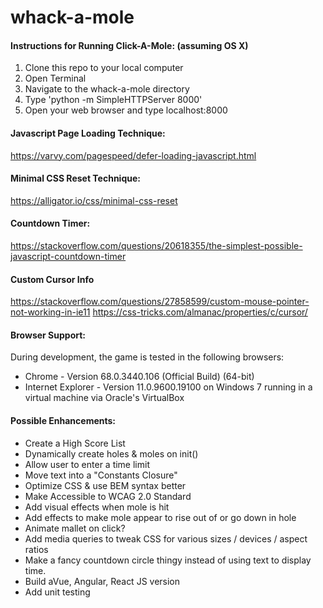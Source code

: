# whack-a-mole

#### Instructions for Running Click-A-Mole: (assuming OS X)
1. Clone this repo to your local computer
1. Open Terminal
1. Navigate to the whack-a-mole directory
1. Type 'python -m SimpleHTTPServer 8000'
1. Open your web browser and type localhost:8000

#### Javascript Page Loading Technique:

https://varvy.com/pagespeed/defer-loading-javascript.html

#### Minimal CSS Reset Technique:

https://alligator.io/css/minimal-css-reset

#### Countdown Timer:
https://stackoverflow.com/questions/20618355/the-simplest-possible-javascript-countdown-timer

#### Custom Cursor Info
https://stackoverflow.com/questions/27858599/custom-mouse-pointer-not-working-in-ie11
https://css-tricks.com/almanac/properties/c/cursor/

#### Browser Support:
During development, the game is tested in the following browsers:
* Chrome - Version 68.0.3440.106 (Official Build) (64-bit)
* Internet Explorer - Version 11.0.9600.19100 on Windows 7 running in a virtual machine via Oracle's VirtualBox

#### Possible Enhancements:
* Create a High Score List
* Dynamically create holes & moles on init()
* Allow user to enter a time limit
* Move text into a "Constants Closure"
* Optimize CSS & use BEM syntax better
* Make Accessible to WCAG 2.0 Standard
* Add visual effects when mole is hit
* Add effects to make mole appear to rise out of or go down in hole
* Animate mallet on click?
* Add media queries to tweak CSS for various sizes / devices / aspect ratios
* Make a fancy countdown circle thingy instead of using text to display time.
* Build aVue, Angular, React JS version
* Add unit testing


